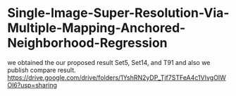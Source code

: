 # Single-Image-Super-Resolution-Via-Multiple-Mapping-Anchored-Neighborhood-Regression
we obtained the our proposed result Set5, Set14, and T91 and also we publish compare result.
https://drive.google.com/drive/folders/1YshRN2yDP_Tjf7STFeA4c1VIvgOIWOl6?usp=sharing
